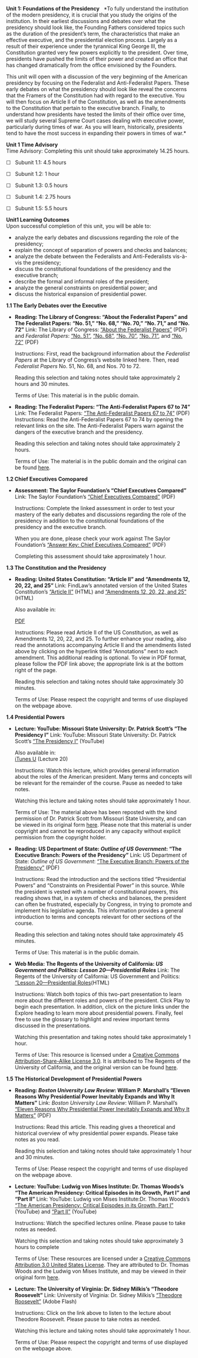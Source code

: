 **Unit 1: Foundations of the Presidency** <span id="1"></span> 
*To fully understand the institution of the modern presidency, it is
crucial that you study the origins of the institution. In their earliest
discussions and debates over what the presidency should look like, the
Founding Fathers considered topics such as the duration of the
president’s term, the characteristics that make an effective executive,
and the presidential election process. Largely as a result of their
experience under the tyrannical King George III, the Constitution
granted very few powers explicitly to the president. Over time,
presidents have pushed the limits of their power and created an office
that has changed dramatically from the office envisioned by the
Founders.  
  
 This unit will open with a discussion of the very beginning of the
American presidency by focusing on the Federalist and Anti-Federalist
Papers. These early debates on what the presidency should look like
reveal the concerns that the Framers of the Constitution had with regard
to the executive. You will then focus on Article II of the Constitution,
as well as the amendments to the Constitution that pertain to the
executive branch. Finally, to understand how presidents have tested the
limits of their office over time, we will study several Supreme Court
cases dealing with executive power, particularly during times of war. As
you will learn, historically, presidents tend to have the most success
in expanding their powers in times of war.*

**Unit 1 Time Advisory**  
Time Advisory: Completing this unit should take approximately 14.25
hours.  
  
 ☐   Subunit 1.1: 4.5 hours  
  
 ☐   Subunit 1.2: 1 hour  
  
 ☐   Subunit 1.3: 0.5 hours  
  
 ☐   Subunit 1.4: 2.75 hours  
  
 ☐   Subunit 1.5: 5.5 hours

**Unit1 Learning Outcomes**  
Upon successful completion of this unit, you will be able to:  
-   analyze the early debates and discussions regarding the role of the
    presidency;
-   explain the concept of separation of powers and checks and balances;
-   analyze the debate between the Federalists and Anti-Federalists
    vis-à-vis the presidency;
-   discuss the constitutional foundations of the presidency and the
    executive branch;
-   describe the formal and informal roles of the president;
-   analyze the general constraints on presidential power; and
-   discuss the historical expansion of presidential power.

**1.1 The Early Debates over the Executive** <span id="1.1"></span> 
-   **Reading: The Library of Congress: “About the Federalist Papers”
    and The Federalist Papers: “No. 51,” “No. 68,” “No. 70,” “No. 71,”
    and “No. 72”**
    Link: The Library of Congress: [“About the Federalist
    Papers”](https://resources.saylor.org/wwwresources/archived/site/wp-content/uploads/2011/09/POLSC332-1.1-About-the-Federalist-Papers.pdf)
    (PDF) and *Federalist Papers*: [“No.
    51”](https://resources.saylor.org/wwwresources/archived/site/wp-content/uploads/2011/09/POLSC332-1.1-Federalist-No-51.pdf),
    [“No.
    68”](https://resources.saylor.org/wwwresources/archived/site/wp-content/uploads/2011/09/POLSC-332-1.1-Federalist-No-68-.pdf),
    [“No.
    70”](https://resources.saylor.org/wwwresources/archived/site/wp-content/uploads/2011/09/POLSC332-1.1-Federalist-NO-70.pdf),
    [“No.
    71”](https://resources.saylor.org/wwwresources/archived/site/wp-content/uploads/2011/09/POLSC332-1.1-Federalist-No-71.pdf),
    and [“No.
    72”](https://resources.saylor.org/wwwresources/archived/site/wp-content/uploads/2011/09/POLSC332-1.1-Federalist-No-72.pdf)
    (PDF)  
      
     Instructions: First, read the background information about the
    *Federalist Papers* at the Library of Congress’s website linked
    here. Then, read *Federalist Papers* No. 51, No. 68, and Nos. 70 to
    72.  
      
     Reading this selection and taking notes should take approximately 2
    hours and 30 minutes.  
      
     Terms of Use: This material is in the public domain.

-   **Reading: The Federalist Papers: “The Anti-Federalist Papers 67 to
    74”**
    <span
    id="docs-internal-guid-0bad39e0-98d7-29e4-668a-83cdf785bffc">Link:
    The Federalist Papers: </span>[“The Anti-Federalist Papers 67 to
    74”](https://resources.saylor.org/wwwresources/archived/site/wp-content/uploads/2013/10/The-Anti-Federalist-Papers-6774-1.1.pdf)
    (PDF)  
     Instructions: Read the Anti-Federalist Papers 67 to 74 by opening
    the relevant links on the site. The Anti-Federalist Papers warn
    against the dangers of the executive branch and the presidency.  
      
     Reading this selection and taking notes should take approximately 2
    hours.  
      
     Terms of Use: The material is in the public domain and the original
    can be found
    [here](http://www.thefederalistpapers.org/anti-federalist-papers).

**1.2 Chief Executives Comopared** <span id="1.2"></span> 
-   **Assessment: The Saylor Foundation’s “Chief Executives Compared”**
    Link: The Saylor Foundation’s [“Chief Executives
    Compared”](https://resources.saylor.org/wwwresources/archived/site/wp-content/uploads/2011/10/POLSC332-Assessment1-FINAL.pdf)
    (PDF)  
      
     Instructions: Complete the linked assessment in order to test your
    mastery of the early debates and discussions regarding the role of
    the presidency in addition to the constitutional foundations of the
    presidency and the executive branch.  
      
     When you are done, please check your work against The Saylor
    Foundation’s [“Answer Key: Chief Executives
    Compared”](https://resources.saylor.org/wwwresources/archived/site/wp-content/uploads/2011/10/POLSC332-Assessment1-AnswerKey-FINAL.pdf)
    (PDF)  
      
     Completing this assessment should take approximately 1 hour.

**1.3 The Constitution and the Presidency** <span id="1.3"></span> 
-   **Reading: United States Constitution: “Article II” and “Amendments
    12, 20, 22, and 25”**
    Link: FindLaw’s annotated version of the United States
    Constitution’s [“Article
    II”](http://caselaw.lp.findlaw.com/data/constitution/article02/)
    (HTML) and [“Amendments 12, 20, 22, and
    25”](http://caselaw.lp.findlaw.com/data/constitution/amendments.html)
    (HTML)  
      
     Also available in:  

    [PDF](http://ratify.constitutioncenter.org/constitution/index_no_flash.php)  
      
     Instructions: Please read Article II of the US Constitution, as
    well as Amendments 12, 20, 22, and 25. To further enhance your
    reading, also read the annotations accompanying Article II and the
    amendments listed above by clicking on the hyperlink titled
    “Annotations” next to each amendment. This additional reading is
    optional. To view in PDF format, please follow the PDF link above;
    the appropriate link is at the bottom right of the page.  
      
     Reading this selection and taking notes should take approximately
    30 minutes.  
      
     Terms of Use: Please respect the copyright and terms of use
    displayed on the webpage above.

**1.4 Presidential Powers** <span id="1.4"></span> 
-   **Lecture: YouTube: Missouri State University: Dr. Patrick Scott’s
    “The Presidency I”**
    Link: YouTube: Missouri State University: Dr. Patrick Scott’s [“The
    Presidency I”](http://www.youtube.com/watch?v=_gKJg4tNC74)
    (YouTube)  
      
     Also available in:  
     [iTunes
    U](http://itunes.apple.com/us/itunes-u/pls-101-american-democracy/id416088286)
    (Lecture 20)  
      
     Instructions: Watch this lecture, which provides general
    information about the roles of the American president. Many terms
    and concepts will be relevant for the remainder of the course. Pause
    as needed to take notes.  
      
     Watching this lecture and taking notes should take approximately 1
    hour.  
      
     Terms of Use: The material above has been reposted with the kind
    permission of Dr. Patrick Scott from Missouri State University, and
    can be viewed in its original form
    [here](http://itunes.apple.com/us/itunes-u/pls-101-american-democracy/id416088286).
    Please note that this material is under copyright and cannot be
    reproduced in any capacity without explicit permission from the
    copyright holder.

-   **Reading: US Department of State: *Outline of US Government*: “The
    Executive Branch: Powers of the Presidency”**
    Link: US Department of State: *Outline of US Government*: [“The
    Executive Branch: Powers of the
    Presidency”](https://resources.saylor.org/wwwresources/archived/site/wp-content/uploads/2012/08/POLSC2313.2.1.pdf)
    (PDF)  
      
     Instructions: Read the introduction and the sections titled
    “Presidential Powers” and “Constraints on Presidential Power” in
    this source. While the president is vested with a number of
    constitutional powers, this reading shows that, in a system of
    checks and balances, the president can often be frustrated,
    especially by Congress, in trying to promote and implement his
    legislative agenda. This information provides a general introduction
    to terms and concepts relevant for other sections of the course.  
      
     Reading this selection and taking notes should take approximately
    45 minutes.  
      
     Terms of Use: This material is in the public domain.

-   **Web Media: The Regents of the University of California: *US
    Government and Politics: Lesson 20—Presidential Roles***
    Link: The Regents of the University of California: US Government and
    Politics: [“Lesson 20—Presidential
    Roles](http://uccpbank.k12hsn.org/courses/AmericanGovernment/course%20files/multimedia/lesson20/lessonp.html)(HTML)  
      
     Instructions: Watch both topics of this two-part presentation to
    learn more about the different roles and powers of the president.
    Click Play to begin each presentation. In addition, click on the
    picture links under the Explore heading to learn more about
    presidential powers. Finally, feel free to use the glossary to
    highlight and review important terms discussed in the
    presentations.  
      
     Watching this presentation and taking notes should take
    approximately 1 hour.  
      
     Terms of Use: This resource is licensed under a [Creative Commons
    Attribution-Share-Alike License
    3.0](http://creativecommons.org/licenses/by-sa/3.0/). It is
    attributed to The Regents of the University of California, and the
    original version can be found
    [here](http://files/multimedia/lesson20/lessonp.html).

**1.5 The Historical Development of Presidential Powers** <span
id="1.5"></span> 
-   **Reading: *Boston University Law Review*: William P. Marshall’s
    “Eleven Reasons Why Presidential Power Inevitably Expands and Why It
    Matters”**
    Link: *Boston University Law Review*: William P. Marshall’s [“Eleven
    Reasons Why Presidential Power Inevitably Expands and Why It
    Matters”](http://www.bu.edu/law/central/jd/organizations/journals/bulr/documents/MARSHALL.pdf)
    (PDF)  
      
     Instructions: Read this article. This reading gives a theoretical
    and historical overview of why presidential power expands. Please
    take notes as you read.  
      
     Reading this selection and taking notes should take approximately 1
    hour and 30 minutes.  
      
     Terms of Use: Please respect the copyright and terms of use
    displayed on the webpage above.

-   **Lecture: YouTube: Ludwig von Mises Institute: Dr. Thomas Woods’s
    “The American Presidency: Critical Episodes in its Growth, Part I”
    and “Part II”**
    Link: YouTube: Ludwig von Mises Institute:Dr. Thomas Woods’s [“The
    American Presidency: Critical Episodes in its Growth, Part
    I”](http://www.youtube.com/watch?v=TcpUPtvutgs&feature=youtu.be)
    (YouTube) and [“Part
    II”](http://www.youtube.com/watch?v=sgBfScwpXkw) (YouTube)  
      
     Instructions: Watch the specified lectures online. Please pause to
    take notes as needed.  
      
     Watching this selection and taking notes should take approximately
    3 hours to complete  
      
     Terms of Use: These resources are licensed under a [Creative
    Commons Attribution 3.0 United States
    License](http://creativecommons.org/licenses/by/3.0/us/). They are
    attributed to Dr. Thomas Woods and the Ludwig von Mises Institute,
    and may be viewed in their original form
    [here](http://mises.org/media/author/424/Thomas-E-Woods-Jr).

-   **Lecture: The University of Virginia: Dr. Sidney Milkis’s “Theodore
    Roosevelt”**
    Link: University of Virginia: Dr. Sidney Milkis’s [“Theodore
    Roosevelt”](http://www.virginia.edu/flashaudio/uva_player2_content.html?the_file=reunions2007/milkis_070601.xml)
    (Adobe Flash)  
      
     Instructions: Click on the link above to listen to the lecture
    about Theodore Roosevelt. Please pause to take notes as needed.  
      
     Watching this lecture and taking notes should take approximately 1
    hour.  
      
     Terms of Use: Please respect the copyright and terms of use
    displayed on the webpage above.


